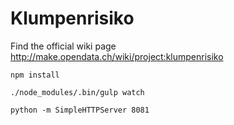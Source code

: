 # Klumpenrisiko

Find the official wiki page http://make.opendata.ch/wiki/project:klumpenrisiko


`npm install`

`./node_modules/.bin/gulp watch`

`python -m SimpleHTTPServer 8081`
